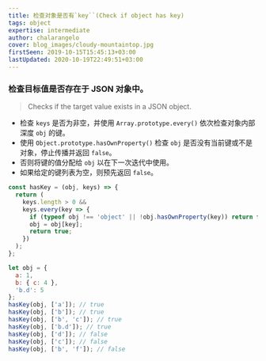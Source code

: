 ```yaml
---
title: 检查对象是否有`key``(Check if object has key)
tags: object
expertise: intermediate
author: chalarangelo
cover: blog_images/cloudy-mountaintop.jpg
firstSeen: 2019-10-15T15:45:13+03:00
lastUpdated: 2020-10-19T22:49:51+03:00
---
```


### 检查目标值是否存在于 JSON 对象中。
> Checks if the target value exists in a JSON object.

- 检查 `keys` 是否为非空，并使用 `Array.prototype.every()` 依次检查对象内部深度 `obj` 的键。
- 使用 `Object.prototype.hasOwnProperty()` 检查 `obj` 是否没有当前键或不是对象，停止传播并返回 `false`。
- 否则将键的值分配给 `obj` 以在下一次迭代中使用。
- 如果给定的键列表为空，则预先返回 `false`。

```js
const hasKey = (obj, keys) => {
  return (
    keys.length > 0 &&
    keys.every(key => {
      if (typeof obj !== 'object' || !obj.hasOwnProperty(key)) return false;
      obj = obj[key];
      return true;
    })
  );
};
```

```js
let obj = {
  a: 1,
  b: { c: 4 },
  'b.d': 5
};
hasKey(obj, ['a']); // true
hasKey(obj, ['b']); // true
hasKey(obj, ['b', 'c']); // true
hasKey(obj, ['b.d']); // true
hasKey(obj, ['d']); // false
hasKey(obj, ['c']); // false
hasKey(obj, ['b', 'f']); // false
```
